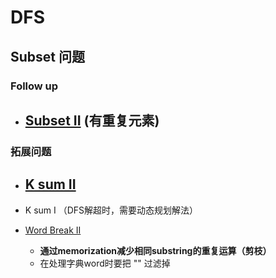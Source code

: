 # DFS

## Subset 问题

### Follow up
- [Subset II](https://leetcode.com/problems/subsets-ii/description/) (有重复元素)
  - 

### 拓展问题
- [K sum II](https://www.lintcode.com/problem/k-sum-ii/description)
  - 
- K sum I （DFS解超时，需要动态规划解法）
  
- [Word Break II](https://leetcode.com/problems/word-break-ii/description/)
  - **通过memorization减少相同substring的重复运算（剪枝）**
  - 在处理字典word时要把 "" 过滤掉
